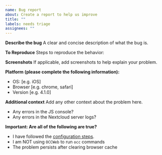 ```yaml
---
name: Bug report
about: Create a report to help us improve
title: ""
labels: needs triage
assignees: ""
---
```


**Describe the bug**
A clear and concise description of what the bug is.

**To Reproduce**
Steps to reproduce the behavior:

**Screenshots**
If applicable, add screenshots to help explain your problem.

**Platform (please complete the following information):**

- OS: [e.g. iOS]
- Browser [e.g. chrome, safari]
- Version [e.g. 4.1.0]

**Additional context**
Add any other context about the problem here.

- Any errors in the JS console?
- Any errors in the Nextcloud server logs?

**Important: Are all of the following are true?**

- I have followed the [configuration steps](https://github.com/pulsejet/memories/wiki/Configuration).
- I am NOT using `OCCWeb` to run `occ` commands
- The problem persists after clearing browser cache
